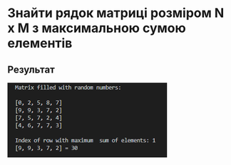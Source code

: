 # Знайти рядок матриці розміром N x M з максимальною сумою елементів

## Результат

![Console Output](/img/result.png)